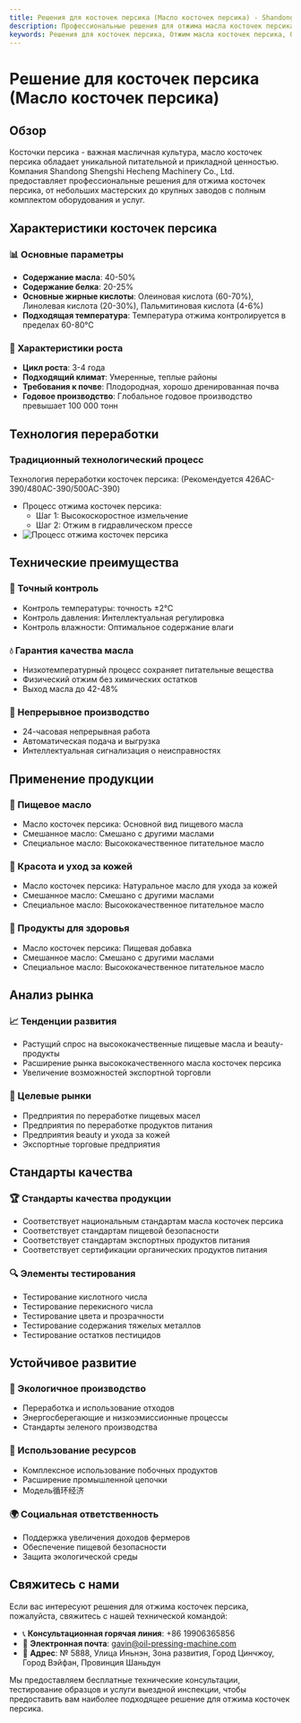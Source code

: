 ```yaml
---
title: Решения для косточек персика (Масло косточек персика) - Shandong Shengshi Hecheng Machinery Co., Ltd.
description: Профессиональные решения для отжима масла косточек персика, предоставление оборудования и технических услуг по переработке масла косточек персика, содержание масла 40-50%, использование подходящего процесса отжима для выделения питательной ценности, удовлетворяющие различные потребности от небольших мастерских до крупных заводов.
keywords: Решения для косточек персика, Отжим масла косточек персика, Оборудование для переработки косточек персика, Линия производства масла косточек персика, Пресс для масла косточек персика, Экстракция масла косточек персика, Переработка масличных семян косточек персика, Оборудование для отжима масла косточек персика, Оборудование для производства масла косточек персика, Завод по переработке масла косточек персика
---
```


# Решение для косточек персика (Масло косточек персика)

## Обзор

Косточки персика - важная масличная культура, масло косточек персика обладает уникальной питательной и прикладной ценностью. Компания Shandong Shengshi Hecheng Machinery Co., Ltd. предоставляет профессиональные решения для отжима косточек персика, от небольших мастерских до крупных заводов с полным комплектом оборудования и услуг.

## Характеристики косточек персика

### 📊 Основные параметры
- **Содержание масла**: 40-50%
- **Содержание белка**: 20-25%
- **Основные жирные кислоты**: Олеиновая кислота (60-70%), Линолевая кислота (20-30%), Пальмитиновая кислота (4-6%)
- **Подходящая температура**: Температура отжима контролируется в пределах 60-80℃

### 🌱 Характеристики роста
- **Цикл роста**: 3-4 года
- **Подходящий климат**: Умеренные, теплые районы
- **Требования к почве**: Плодородная, хорошо дренированная почва
- **Годовое производство**: Глобальное годовое производство превышает 100 000 тонн

## Технология переработки

### Традиционный технологический процесс
Технология переработки косточек персика: (Рекомендуется 426AC-390/480AC-390/500AC-390)
 + Процесс отжима косточек персика:
    + Шаг 1: Высокоскоростное измельчение
    + Шаг 2: Отжим в гидравлическом прессе
  + ![Процесс отжима косточек персика](/images/桃仁冷榨工艺概览_An%20Overview%20of%20the%20cold-pressing%20Process%20of%20Peach%20Kernels.png)

## Технические преимущества

### 🎯 Точный контроль
- Контроль температуры: точность ±2℃
- Контроль давления: Интеллектуальная регулировка
- Контроль влажности: Оптимальное содержание влаги

### 💧 Гарантия качества масла
- Низкотемпературный процесс сохраняет питательные вещества
- Физический отжим без химических остатков
- Выход масла до 42-48%

### 🔄 Непрерывное производство
- 24-часовая непрерывная работа
- Автоматическая подача и выгрузка
- Интеллектуальная сигнализация о неисправностях

## Применение продукции

### 🍳 Пищевое масло
- Масло косточек персика: Основной вид пищевого масла
- Смешанное масло: Смешано с другими маслами
- Специальное масло: Высококачественное питательное масло

### 💄 Красота и уход за кожей
- Масло косточек персика: Натуральное масло для ухода за кожей
- Смешанное масло: Смешано с другими маслами
- Специальное масло: Высококачественное питательное масло

### 💊 Продукты для здоровья
- Масло косточек персика: Пищевая добавка
- Смешанное масло: Смешано с другими маслами
- Специальное масло: Высококачественное питательное масло

## Анализ рынка

### 📈 Тенденции развития
- Растущий спрос на высококачественные пищевые масла и beauty-продукты
- Расширение рынка высококачественного масла косточек персика
- Увеличение возможностей экспортной торговли

### 🎯 Целевые рынки
- Предприятия по переработке пищевых масел
- Предприятия по переработке продуктов питания
- Предприятия beauty и ухода за кожей
- Экспортные торговые предприятия

## Стандарты качества

### 🏆 Стандарты качества продукции
- Соответствует национальным стандартам масла косточек персика
- Соответствует стандартам пищевой безопасности
- Соответствует стандартам экспортных продуктов питания
- Соответствует сертификации органических продуктов питания

### 🔍 Элементы тестирования
- Тестирование кислотного числа
- Тестирование перекисного числа
- Тестирование цвета и прозрачности
- Тестирование содержания тяжелых металлов
- Тестирование остатков пестицидов

## Устойчивое развитие

### 🌱 Экологичное производство
- Переработка и использование отходов
- Энергосберегающие и низкоэмиссионные процессы
- Стандарты зеленого производства

### 🔄 Использование ресурсов
- Комплексное использование побочных продуктов
- Расширение промышленной цепочки
- Модель循环经济

### 🌍 Социальная ответственность
- Поддержка увеличения доходов фермеров
- Обеспечение пищевой безопасности
- Защита экологической среды

## Свяжитесь с нами

Если вас интересуют решения для отжима косточек персика, пожалуйста, свяжитесь с нашей технической командой:

- 📞 **Консультационная горячая линия**: +86 19906365856
- 📧 **Электронная почта**: gavin@oil-pressing-machine.com
- 📍 **Адрес**: № 5888, Улица Иньнэн, Зона развития, Город Цинчжоу, Город Вэйфан, Провинция Шаньдун

Мы предоставляем бесплатные технические консультации, тестирование образцов и услуги выездной инспекции, чтобы предоставить вам наиболее подходящее решение для отжима косточек персика.